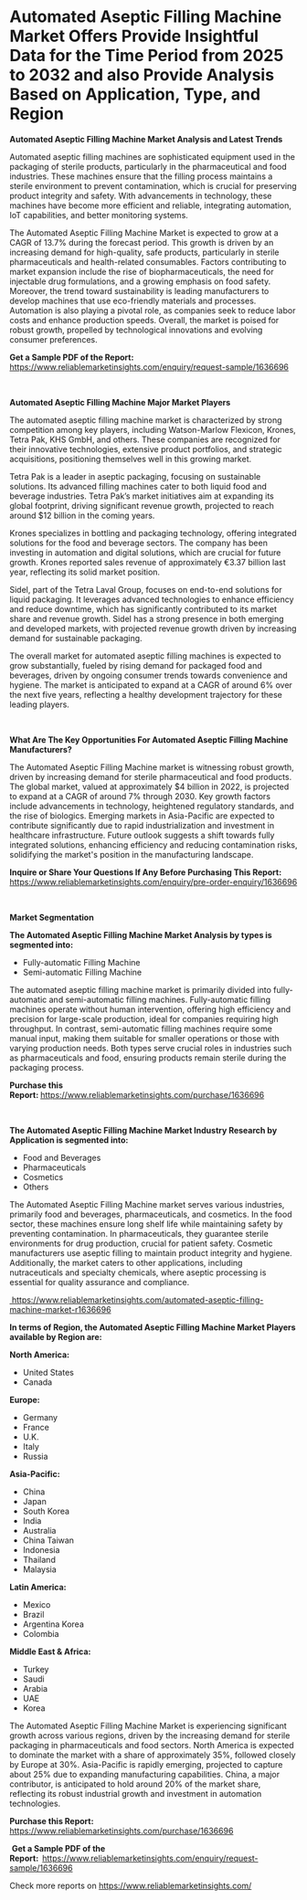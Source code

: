 <p><h1>Automated Aseptic Filling Machine Market Offers Provide Insightful Data for the Time Period from 2025 to 2032 and also Provide Analysis Based on Application, Type, and Region</h1></p><p><strong>Automated Aseptic Filling Machine Market Analysis and Latest Trends</strong></p>
<p><p>Automated aseptic filling machines are sophisticated equipment used in the packaging of sterile products, particularly in the pharmaceutical and food industries. These machines ensure that the filling process maintains a sterile environment to prevent contamination, which is crucial for preserving product integrity and safety. With advancements in technology, these machines have become more efficient and reliable, integrating automation, IoT capabilities, and better monitoring systems.</p><p>The Automated Aseptic Filling Machine Market is expected to grow at a CAGR of 13.7% during the forecast period. This growth is driven by an increasing demand for high-quality, safe products, particularly in sterile pharmaceuticals and health-related consumables. Factors contributing to market expansion include the rise of biopharmaceuticals, the need for injectable drug formulations, and a growing emphasis on food safety. Moreover, the trend toward sustainability is leading manufacturers to develop machines that use eco-friendly materials and processes. Automation is also playing a pivotal role, as companies seek to reduce labor costs and enhance production speeds. Overall, the market is poised for robust growth, propelled by technological innovations and evolving consumer preferences.</p></p>
<p><strong>Get a Sample PDF of the Report:&nbsp;</strong> <a href="https://www.reliablemarketinsights.com/enquiry/request-sample/1636696?utm_campaign=2188&utm_medium=2&utm_source=Github&utm_content=ia&utm_term=23032025&utm_id=automated-aseptic-filling-machine">https://www.reliablemarketinsights.com/enquiry/request-sample/1636696</a></p>
<p>&nbsp;</p>
<p><strong>Automated Aseptic Filling Machine Major Market Players</strong></p>
<p><p>The automated aseptic filling machine market is characterized by strong competition among key players, including Watson-Marlow Flexicon, Krones, Tetra Pak, KHS GmbH, and others. These companies are recognized for their innovative technologies, extensive product portfolios, and strategic acquisitions, positioning themselves well in this growing market.</p><p>Tetra Pak is a leader in aseptic packaging, focusing on sustainable solutions. Its advanced filling machines cater to both liquid food and beverage industries. Tetra Pak’s market initiatives aim at expanding its global footprint, driving significant revenue growth, projected to reach around $12 billion in the coming years.</p><p>Krones specializes in bottling and packaging technology, offering integrated solutions for the food and beverage sectors. The company has been investing in automation and digital solutions, which are crucial for future growth. Krones reported sales revenue of approximately €3.37 billion last year, reflecting its solid market position.</p><p>Sidel, part of the Tetra Laval Group, focuses on end-to-end solutions for liquid packaging. It leverages advanced technologies to enhance efficiency and reduce downtime, which has significantly contributed to its market share and revenue growth. Sidel has a strong presence in both emerging and developed markets, with projected revenue growth driven by increasing demand for sustainable packaging.</p><p>The overall market for automated aseptic filling machines is expected to grow substantially, fueled by rising demand for packaged food and beverages, driven by ongoing consumer trends towards convenience and hygiene. The market is anticipated to expand at a CAGR of around 6% over the next five years, reflecting a healthy development trajectory for these leading players.</p></p>
<p>&nbsp;</p>
<p><strong>What Are The Key Opportunities For Automated Aseptic Filling Machine Manufacturers?</strong></p>
<p><p>The Automated Aseptic Filling Machine market is witnessing robust growth, driven by increasing demand for sterile pharmaceutical and food products. The global market, valued at approximately $4 billion in 2022, is projected to expand at a CAGR of around 7% through 2030. Key growth factors include advancements in technology, heightened regulatory standards, and the rise of biologics. Emerging markets in Asia-Pacific are expected to contribute significantly due to rapid industrialization and investment in healthcare infrastructure. Future outlook suggests a shift towards fully integrated solutions, enhancing efficiency and reducing contamination risks, solidifying the market's position in the manufacturing landscape.</p></p>
<p><strong>Inquire or Share Your Questions If Any Before Purchasing This Report:</strong> <a href="https://www.reliablemarketinsights.com/enquiry/pre-order-enquiry/1636696?utm_campaign=2188&utm_medium=2&utm_source=Github&utm_content=ia&utm_term=23032025&utm_id=automated-aseptic-filling-machine">https://www.reliablemarketinsights.com/enquiry/pre-order-enquiry/1636696</a></p>
<p>&nbsp;</p>
<p><strong>Market Segmentation</strong></p>
<p><strong>The Automated Aseptic Filling Machine Market Analysis by types is segmented into:</strong></p>
<p><ul><li>Fully-automatic Filling Machine</li><li>Semi-automatic Filling Machine</li></ul></p>
<p><p>The automated aseptic filling machine market is primarily divided into fully-automatic and semi-automatic filling machines. Fully-automatic filling machines operate without human intervention, offering high efficiency and precision for large-scale production, ideal for companies requiring high throughput. In contrast, semi-automatic filling machines require some manual input, making them suitable for smaller operations or those with varying production needs. Both types serve crucial roles in industries such as pharmaceuticals and food, ensuring products remain sterile during the packaging process.</p></p>
<p><strong>Purchase this Report:&nbsp;</strong><a href="https://www.reliablemarketinsights.com/purchase/1636696?utm_campaign=2188&utm_medium=2&utm_source=Github&utm_content=ia&utm_term=23032025&utm_id=automated-aseptic-filling-machine">https://www.reliablemarketinsights.com/purchase/1636696</a></p>
<p>&nbsp;</p>
<p><strong>The Automated Aseptic Filling Machine Market Industry Research by Application is segmented into:</strong></p>
<p><ul><li>Food and Beverages</li><li>Pharmaceuticals</li><li>Cosmetics</li><li>Others</li></ul></p>
<p><p>The Automated Aseptic Filling Machine market serves various industries, primarily food and beverages, pharmaceuticals, and cosmetics. In the food sector, these machines ensure long shelf life while maintaining safety by preventing contamination. In pharmaceuticals, they guarantee sterile environments for drug production, crucial for patient safety. Cosmetic manufacturers use aseptic filling to maintain product integrity and hygiene. Additionally, the market caters to other applications, including nutraceuticals and specialty chemicals, where aseptic processing is essential for quality assurance and compliance.</p></p>
<p><a href="https://www.reliablemarketinsights.com/automated-aseptic-filling-machine-market-r1636696?utm_campaign=2188&utm_medium=2&utm_source=Github&utm_content=ia&utm_term=23032025&utm_id=automated-aseptic-filling-machine">&nbsp;https://www.reliablemarketinsights.com/automated-aseptic-filling-machine-market-r1636696</a></p>
<p><strong>In terms of Region, the Automated Aseptic Filling Machine Market Players available by Region are:</strong></p>
<p>
    <p> <strong> North America: </strong>
        <ul>
            <li>United States</li>
            <li>Canada</li>
        </ul>
        </p> 
    <p> <strong> Europe: </strong>
        <ul>
            <li>Germany</li>
            <li>France</li>
            <li>U.K.</li>
            <li>Italy</li>
            <li>Russia</li>
        </ul>
        </p> 
    <p> <strong> Asia-Pacific: </strong>
        <ul>
            <li>China</li>
            <li>Japan</li>
            <li>South Korea</li>
            <li>India</li>
            <li>Australia</li>
            <li>China Taiwan</li>
            <li>Indonesia</li>
            <li>Thailand</li>
            <li>Malaysia</li>
        </ul>
        </p> 
    <p> <strong> Latin America: </strong>
        <ul>
            <li>Mexico</li>
            <li>Brazil</li>
            <li>Argentina Korea</li>
            <li>Colombia</li>
        </ul>
        </p> 
    <p> <strong> Middle East & Africa: </strong>
        <ul>
            <li>Turkey</li>
            <li>Saudi</li>
            <li>Arabia</li>
            <li>UAE</li>
            <li>Korea</li>
        </ul>
    </p>
    </p>
<p><p>The Automated Aseptic Filling Machine Market is experiencing significant growth across various regions, driven by the increasing demand for sterile packaging in pharmaceuticals and food sectors. North America is expected to dominate the market with a share of approximately 35%, followed closely by Europe at 30%. Asia-Pacific is rapidly emerging, projected to capture about 25% due to expanding manufacturing capabilities. China, a major contributor, is anticipated to hold around 20% of the market share, reflecting its robust industrial growth and investment in automation technologies.</p></p>
<p><strong>Purchase this Report: </strong><a href="https://www.reliablemarketinsights.com/purchase/1636696?utm_campaign=2188&utm_medium=2&utm_source=Github&utm_content=ia&utm_term=23032025&utm_id=automated-aseptic-filling-machine">https://www.reliablemarketinsights.com/purchase/1636696</a></p>
<p>&nbsp;<strong>Get a Sample PDF of the Report:&nbsp;&nbsp;</strong><a href="https://www.reliablemarketinsights.com/enquiry/request-sample/1636696?utm_campaign=2188&utm_medium=2&utm_source=Github&utm_content=ia&utm_term=23032025&utm_id=automated-aseptic-filling-machine">https://www.reliablemarketinsights.com/enquiry/request-sample/1636696</a></p>
<p><strong></strong></p>
<p>Check more reports on <a href="https://www.reliablemarketinsights.com/?utm_campaign=2188&utm_medium=2&utm_source=Github&utm_content=ia&utm_term=23032025&utm_id=automated-aseptic-filling-machine">https://www.reliablemarketinsights.com/</a></p>